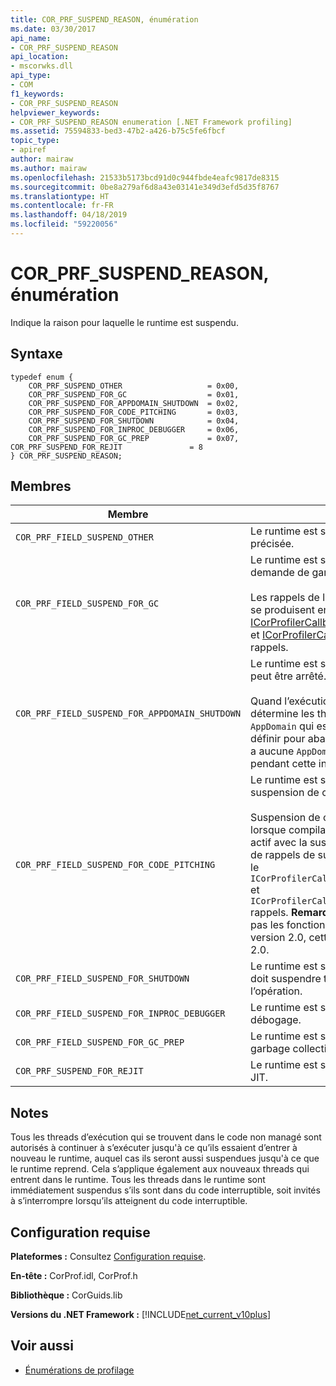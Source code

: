 ```yaml
---
title: COR_PRF_SUSPEND_REASON, énumération
ms.date: 03/30/2017
api_name:
- COR_PRF_SUSPEND_REASON
api_location:
- mscorwks.dll
api_type:
- COM
f1_keywords:
- COR_PRF_SUSPEND_REASON
helpviewer_keywords:
- COR_PRF_SUSPEND_REASON enumeration [.NET Framework profiling]
ms.assetid: 75594833-bed3-47b2-a426-b75c5fe6fbcf
topic_type:
- apiref
author: mairaw
ms.author: mairaw
ms.openlocfilehash: 21533b5173bcd91d0c944fbde4eafc9817de8315
ms.sourcegitcommit: 0be8a279af6d8a43e03141e349d3efd5d35f8767
ms.translationtype: HT
ms.contentlocale: fr-FR
ms.lasthandoff: 04/18/2019
ms.locfileid: "59220056"
---
```

# <a name="corprfsuspendreason-enumeration"></a>COR_PRF_SUSPEND_REASON, énumération
Indique la raison pour laquelle le runtime est suspendu.  
  
## <a name="syntax"></a>Syntaxe  
  
```  
typedef enum {  
    COR_PRF_SUSPEND_OTHER                   = 0x00,  
    COR_PRF_SUSPEND_FOR_GC                  = 0x01,  
    COR_PRF_SUSPEND_FOR_APPDOMAIN_SHUTDOWN  = 0x02,  
    COR_PRF_SUSPEND_FOR_CODE_PITCHING       = 0x03,  
    COR_PRF_SUSPEND_FOR_SHUTDOWN            = 0x04,  
    COR_PRF_SUSPEND_FOR_INPROC_DEBUGGER     = 0x06,  
    COR_PRF_SUSPEND_FOR_GC_PREP             = 0x07,    COR_PRF_SUSPEND_FOR_REJIT               = 8  
} COR_PRF_SUSPEND_REASON;  
```  
  
## <a name="members"></a>Membres  
  
|Membre|Description|  
|------------|-----------------|  
|`COR_PRF_FIELD_SUSPEND_OTHER`|Le runtime est suspendu pour une raison non précisée.|  
|`COR_PRF_FIELD_SUSPEND_FOR_GC`|Le runtime est suspendu pour traiter une demande de garbage collection.<br /><br /> Les rappels de liées au regroupement garbage se produisent entre le [ICorProfilerCallback::RuntimeSuspendFinished](../../../../docs/framework/unmanaged-api/profiling/icorprofilercallback-runtimesuspendfinished-method.md) et [ICorProfilerCallback::RuntimeResumeStarted](../../../../docs/framework/unmanaged-api/profiling/icorprofilercallback-runtimeresumestarted-method.md) rappels.|  
|`COR_PRF_FIELD_SUSPEND_FOR_APPDOMAIN_SHUTDOWN`|Le runtime est suspendu afin qu’un `AppDomain` peut être arrêté.<br /><br /> Quand l’exécution est suspendue, le runtime détermine les threads se trouvent dans le `AppDomain` qui est en cours d’arrêter et de les définir pour abandonner lors de leur reprise. Il y a aucune `AppDomain`-rappels spécifiques pendant cette interruption.|  
|`COR_PRF_FIELD_SUSPEND_FOR_CODE_PITCHING`|Le runtime est suspendu pour que la suspension de code peut se produire.<br /><br /> Suspension de code s’ensuit uniquement lorsque compilateur juste-à-temps (JIT) est actif avec la suspension de code activée. Code de rappels de suspension se produisent entre le `ICorProfilerCallback::RuntimeSuspendFinished` et `ICorProfilerCallback::RuntimeResumeStarted` rappels. **Remarque :**  Le JIT CLR ne suspend pas les fonctions dans le .NET Framework version 2.0, cette valeur n’est pas utilisé dans 2.0.|  
|`COR_PRF_FIELD_SUSPEND_FOR_SHUTDOWN`|Le runtime est suspendu afin qu’il s’arrête. Il doit suspendre tous les threads pour terminer l’opération.|  
|`COR_PRF_FIELD_SUSPEND_FOR_INPROC_DEBUGGER`|Le runtime est suspendu dans le processus de débogage.|  
|`COR_PRF_FIELD_SUSPEND_FOR_GC_PREP`|Le runtime est suspendu pour préparer un garbage collection.|  
|`COR_PRF_SUSPEND_FOR_REJIT`|Le runtime est suspendu pour recompilation JIT.|  
  
## <a name="remarks"></a>Notes  
 Tous les threads d’exécution qui se trouvent dans le code non managé sont autorisés à continuer à s’exécuter jusqu'à ce qu’ils essaient d’entrer à nouveau le runtime, auquel cas ils seront aussi suspendues jusqu'à ce que le runtime reprend. Cela s’applique également aux nouveaux threads qui entrent dans le runtime. Tous les threads dans le runtime sont immédiatement suspendus s’ils sont dans du code interruptible, soit invités à s’interrompre lorsqu’ils atteignent du code interruptible.  
  
## <a name="requirements"></a>Configuration requise  
 **Plateformes :** Consultez [Configuration requise](../../../../docs/framework/get-started/system-requirements.md).  
  
 **En-tête :** CorProf.idl, CorProf.h  
  
 **Bibliothèque :** CorGuids.lib  
  
 **Versions du .NET Framework :** [!INCLUDE[net_current_v10plus](../../../../includes/net-current-v10plus-md.md)]  
  
## <a name="see-also"></a>Voir aussi

- [Énumérations de profilage](../../../../docs/framework/unmanaged-api/profiling/profiling-enumerations.md)
